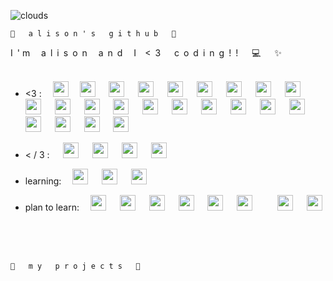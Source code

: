 ![clouds](https://external-content.duckduckgo.com/iu/?u=https%3A%2F%2Fi.pinimg.com%2Foriginals%2F0c%2Fa0%2Fa2%2F0ca0a24af5bc5ecf3854d272fcb0c6d2.gif&f=1&nofb=1&ipt=a87373071ef57a64e0a24cb5620adf7aa3a0762943401718f34f0c7e9fb65e12&ipo=images)
 
 `🌱   a l i s o n ' s   g i t h u b   🌱`

I&ensp;'&nbsp;m&ensp;&ensp; a&ensp;l&ensp;i&ensp;s&ensp;o&ensp;n&ensp;&ensp; a&ensp;n&ensp;d&ensp;&ensp; I&ensp;&ensp;<&ensp;3 &ensp;&ensp; c&ensp;o&ensp;d&ensp;i&ensp;n&ensp;g&ensp;!&ensp;!&ensp; &ensp; :computer: &ensp;&ensp; ✨ 
<br><br>               

              
* <3 : &ensp;&ensp;<img src="https://cdn.jsdelivr.net/gh/devicons/devicon/icons/python/python-original-wordmark.svg" width="25" /> &ensp;&ensp;<img src="https://cdn.jsdelivr.net/gh/devicons/devicon/icons/javascript/javascript-plain.svg" width="25" /> &ensp;&ensp; <img src="https://cdn.jsdelivr.net/gh/devicons/devicon/icons/c/c-original.svg" width="25"/> &ensp;&ensp; <img src="https://cdn.jsdelivr.net/gh/devicons/devicon/icons/html5/html5-plain-wordmark.svg" width="25"/> &ensp;&ensp; <img src="https://cdn.jsdelivr.net/gh/devicons/devicon/icons/rstudio/rstudio-original.svg" width="25"/> &ensp;&ensp; <img src="https://cdn.jsdelivr.net/gh/devicons/devicon/icons/arduino/arduino-original-wordmark.svg" width="25"/> &ensp;&ensp; <img src="https://cdn.jsdelivr.net/gh/devicons/devicon/icons/bash/bash-original.svg" width="25"/> &ensp;&ensp; <img src="https://cdn.jsdelivr.net/gh/devicons/devicon/icons/firebase/firebase-plain-wordmark.svg" width="25"/> &ensp;&ensp; <img src="https://cdn.jsdelivr.net/gh/devicons/devicon/icons/flask/flask-original-wordmark.svg" width="25"/> &ensp;&ensp; <img src="https://cdn.jsdelivr.net/gh/devicons/devicon/icons/d3js/d3js-plain.svg" width="25"/> &ensp;&ensp; <img src="https://cdn.jsdelivr.net/gh/devicons/devicon/icons/django/django-plain-wordmark.svg" width="25"/> &ensp;&ensp; <img src="https://cdn.jsdelivr.net/gh/devicons/devicon/icons/bootstrap/bootstrap-plain-wordmark.svg" width="25"/> &ensp;&ensp; <img src="https://cdn.jsdelivr.net/gh/devicons/devicon/icons/cplusplus/cplusplus-line.svg" width="25"/> &ensp;&ensp; <img src="https://cdn.jsdelivr.net/gh/devicons/devicon/icons/grafana/grafana-original-wordmark.svg" width="25"/> &ensp;&ensp; <img src="https://cdn.jsdelivr.net/gh/devicons/devicon/icons/html5/html5-plain-wordmark.svg" width="25"/> &ensp;&ensp; <img src="https://cdn.jsdelivr.net/gh/devicons/devicon/icons/jquery/jquery-plain-wordmark.svg" width="25"/> &ensp;&ensp; <img src="https://cdn.jsdelivr.net/gh/devicons/devicon/icons/canva/canva-original.svg" width="25"/> &ensp;&ensp; <img src="https://cdn.jsdelivr.net/gh/devicons/devicon/icons/mysql/mysql-plain-wordmark.svg" width="25"/> &ensp;&ensp; <img src="https://cdn.jsdelivr.net/gh/devicons/devicon/icons/pandas/pandas-original-wordmark.svg" width="25"/> &ensp;&ensp; <img src="https://cdn.jsdelivr.net/gh/devicons/devicon/icons/nodejs/nodejs-plain-wordmark.svg" width="25"/> &ensp;&ensp; <img src="https://cdn.jsdelivr.net/gh/devicons/devicon/icons/processing/processing-plain-wordmark.svg" width="25"/> &ensp;&ensp; <img src="https://cdn.jsdelivr.net/gh/devicons/devicon/icons/raspberrypi/raspberrypi-line-wordmark.svg" width="25"/> &ensp;&ensp; <img src="https://cdn.jsdelivr.net/gh/devicons/devicon/icons/selenium/selenium-original.svg" width="25"/> &ensp;&ensp; 

* < / 3 : &ensp;&ensp; <img src="https://cdn.jsdelivr.net/gh/devicons/devicon/icons/css3/css3-plain-wordmark.svg" width="25"/> &ensp;&ensp; <img src="https://cdn.jsdelivr.net/gh/devicons/devicon/icons/ocaml/ocaml-original-wordmark.svg" width="25"/> &ensp;&ensp; <img src="https://cdn.jsdelivr.net/gh/devicons/devicon/icons/markdown/markdown-original.svg" width="25"/> &ensp;&ensp; <img src="https://cdn.jsdelivr.net/gh/devicons/devicon/icons/mongodb/mongodb-original-wordmark.svg" width="25"/> &ensp;&ensp; 
  
* learning: &ensp;&ensp;<img src="https://cdn.jsdelivr.net/gh/devicons/devicon/icons/opengl/opengl-original.svg" width="25"/> &ensp;&ensp; <img src="https://cdn.jsdelivr.net/gh/devicons/devicon/icons/threejs/threejs-original-wordmark.svg" width="25"/> &ensp;&ensp; <img src="https://cdn.jsdelivr.net/gh/devicons/devicon/icons/vuejs/vuejs-plain-wordmark.svg" width="25"/> &ensp;&ensp; 
  
* plan to learn: &ensp;&ensp;<img src="https://cdn.jsdelivr.net/gh/devicons/devicon/icons/graphql/graphql-plain-wordmark.svg" width="25"/> &ensp;&ensp; <img src="https://cdn.jsdelivr.net/gh/devicons/devicon/icons/java/java-original-wordmark.svg" width="25"/> &ensp;&ensp; <img src="https://cdn.jsdelivr.net/gh/devicons/devicon/icons/ruby/ruby-plain-wordmark.svg" width="25"/> &ensp;&ensp; <img src="https://cdn.jsdelivr.net/gh/devicons/devicon/icons/rust/rust-plain.svg" width="25"/> &ensp;&ensp; <img src="https://cdn.jsdelivr.net/gh/devicons/devicon/icons/angularjs/angularjs-plain-wordmark.svg" width="25"/> &ensp;&ensp; <img src="https://cdn.jsdelivr.net/gh/devicons/devicon/icons/swift/swift-plain-wordmark.svg" width="25"/> &ensp;&ensp; &ensp;&ensp; <img src="https://cdn.jsdelivr.net/gh/devicons/devicon/icons/opencv/opencv-plain-wordmark.svg" width="25"/> &ensp;&ensp; <img src="https://cdn.jsdelivr.net/gh/devicons/devicon/icons/tailwindcss/tailwindcss-original-wordmark.svg" width="25"/> &ensp;&ensp;

<br>               
<br> 

`🌼   m y   p r o j e c t s   🌼`
          
<!--
**alisonkim12/alisonkim12** is a ✨ _special_ ✨ repository because its `README.md` (this file) appears on your GitHub profile.

Here are some ideas to get you started:

- 🔭 I’m currently working on ...
- 🌱 I’m currently learning ...
- 👯 I’m looking to collaborate on ...
- 🤔 I’m looking for help with ...
- 💬 Ask me about ...
- 📫 How to reach me: ...
- 😄 Pronouns: ...
- ⚡ Fun fact: ...
-->
